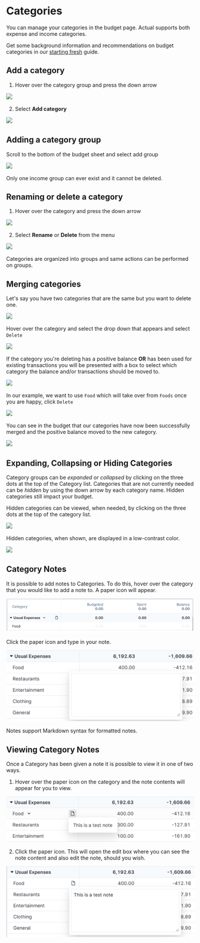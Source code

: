 # Categories

You can manage your categories in the budget page. Actual supports both expense and income categories.

Get some background information and recommendations on budget categories in our 
[starting fresh](/docs/getting-started/starting-fresh#2-setting-up-your-budget-categories) guide.

## Add a category

1. Hover over the category group and press the down arrow

![](/img/categories/CategoryGroupRename.png)

2. Select **Add category**

![](/img/categories/CategoryGroupAddCategory.png)

## Adding a category group

Scroll to the bottom of the budget sheet and select add group

![](/img/categories/AddCategoryGroup.png)

Only one income group can ever exist and it cannot be deleted.

## Renaming or delete a category

1. Hover over the category and press the down arrow

![](/img/categories/RenameCategoryDropDown.png)

2. Select **Rename** or **Delete** from the menu

![](/img/categories/RenameCategoryOptions.png)

Categories are organized into groups and same actions can be performed on groups.

## Merging categories

Let's say you have two categories that are the same but you want to delete one.

![](/img/categories/DuplicatedCategories.png)

Hover over the category and select the drop down that appears and select `Delete`

![](/img/categories/RenameCategoryOptions.png)

If the category you're deleting has a positive balance **OR** has been used for existing transactions you will be presented with a box to select which category the balance and/or transactions should be moved to.

![](/img/categories/CategoryDeleteConfirmation.png)

In our example, we want to use `Food` which will take over from `Foods` once you are happy, click `Delete`

![](/img/categories/CategoryDeleteConfirmationNewCat.png)

You can see in the budget that our categories have now been successfully merged and the positive balance moved to the new category.

![](/img/categories/CategoriesMerged.png)

## Expanding, Collapsing or Hiding Categories

Category groups can be *expanded or collapsed* by clicking on the three dots at the top of the Category list. Categories that are not currently needed can be *hidden* by using the down arrow by each category name. Hidden categories still impact your budget.

Hidden categories can be viewed, when needed, by clicking on the three dots at the top of the category list. 

![](/img/categories/CategoryToggleHidden.png)

Hidden categories, when shown, are displayed in a low-contrast color.

![](/img/categories/CategoriesHidden.png)

## Category Notes

It is possible to add notes to Categories. To do this, hover over the category that you would like to add a note to. A paper icon will appear.

![](/static/img/categories/CategoryGroupRename.png)

Click the paper icon and type in your note.

![](/static/img/categories/CategoryAddNote.png)

Notes support Markdown syntax for formatted notes.

## Viewing Category Notes

Once a Category has been given a note it is possible to view it in one of two ways.

1. Hover over the paper icon on the category and the note contents will appear for you to view.

![](/static/img/categories/CategoryViewNoteHover.png)

2. Click the paper icon. This will open the edit box where you can see the note content and also edit the note, should you wish.

![](/static/img/categories/CategoryEditNote.png)
